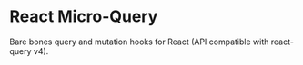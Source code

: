 # React Micro-Query

Bare bones query and mutation hooks for React (API compatible with react-query v4).
